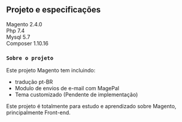 ## Projeto e especificações

Magento 2.4.0 <br />
Php 7.4 <br />
Mysql 5.7 <br />
Composer 1.10.16

### `Sobre o projeto`

Este projeto Magento tem incluindo:

- tradução pt-BR
- Modulo de envios de e-mail com MagePal
- Tema customizado (Pendente de implementação)

Este projeto é totalmente para estudo e aprendizado sobre Magento, principalmente Front-end.

